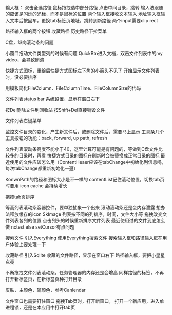 输入框：
    双击全选路径
    鼠标拖拽选中部分路径
    点击中间目录，跳转
    输入法跟随的应该是闪烁的光标，而不是鼠标的位置
    两个输入框接收文本输入
    地址输入框输入文本后按回车，更换tab标签页地址，跳转到新路径
    两个input需要clip rect

路径输入框的两个按钮
    收藏路径
    历史路径下拉菜单

C盘，纵向滚动条的问题



小窗口拖动文件类型列的时候有问题
QuickBtn进入文档，双击文件列表中的my video，会导致崩溃

快捷方式图标，重绘后快捷方式图标左下角的小箭头不见了
开始显示文件列表时，没必要排序

用模板简化FileColumn、FileColumnTime、FileColumnSize的代码

文件列表status bar
系统设置，显示在窗口右下

按Del删除文件到回收站
按Shift+Del直接销毁文件

文件列表右键菜单

监控文件目录的变化，产生新文件后，或删除文件后，需要马上显示
工具条几个工具按钮的功能：back, forward, up path, refresh

文件列表滚动条高度不能小于40，这里计算可能是有问题的，等做到C盘文件比较多的目录时，再看
快捷方式目录的图标在刷新时会被替换成正常目录的图标
最近使用的文件应该怎么用（ContentHeaer应该在tabChange中初始化列信息吗，每次tabChange都重新初始化一遍）


KonwnPath的路径和图标大小是不一样的
contentList记住滚动位置，切换tab页时要用
icon cache 会持续增长

拖拽tab页排序

等高列表滚动条容器控件，要单独抽象一个出来
滚动滚动条还是会内存泄露
想办法释放缓存的icon SkImage
列表按不同的列排序，时间，文件大小等
拖拽改变文件列表各列的位置
点击列头的时候重新排序文件列表
最近使用过的文件到底怎么做
nctest else setCursor有点问题

搜索文件
    引入Everything
    使用Everything搜索文件
    搜索输入框和路径输入框在用户体验上要处理一下

收藏路径
    引入Sqlite
    收藏的文件路径，显示在窗口右下
    路径输入框，要把小星星点亮

不断拖拽文件列表滚动条，任务管理器的内存还是会增高
同样路径的标签，不再打开新标签页，在新标签页种打开目录

皮肤，主颜色，辅颜色，参考Canlendar

文件窗口也需要钉住窗口
拖拽Tab页时，打开新窗口，
打开一个新应用，进入单进程锁，还是在本应用中打开tab页